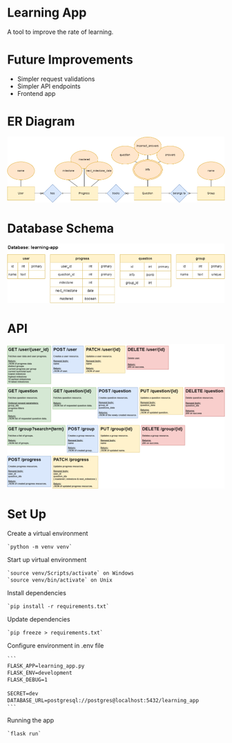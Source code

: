 # Learning App

A tool to improve the rate of learning.

# Future Improvements

- Simpler request validations
- Simpler API endpoints
- Frontend app

# ER Diagram

![ERD](design/erd.png)

# Database Schema

![Schema](design/schema.png)

# API

![API](design/api.png)

# Set Up

Create a virtual environment

    `python -m venv venv`

Start up virtual environment

    `source venv/Scripts/activate` on Windows
    `source venv/bin/activate` on Unix

Install dependencies

    `pip install -r requirements.txt`

Update dependencies

    `pip freeze > requirements.txt`

Configure environment in .env file

    ```
    FLASK_APP=learning_app.py
    FLASK_ENV=development
    FLASK_DEBUG=1

    SECRET=dev
    DATABASE_URL=postgresql://postgres@localhost:5432/learning_app
    ```

Running the app

    `flask run`